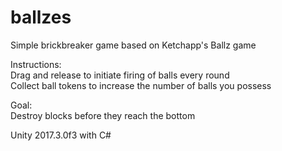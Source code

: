 # ballzes
Simple brickbreaker game based on Ketchapp's Ballz game

Instructions:<br />
Drag and release to initiate firing of balls every round<br />
Collect ball tokens to increase the number of balls you possess

Goal:<br />
Destroy blocks before they reach the bottom

Unity 2017.3.0f3 with C#
